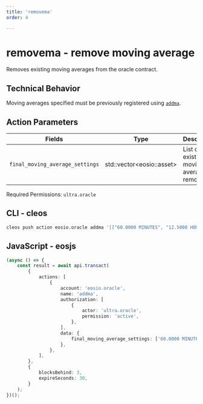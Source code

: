 ```yaml
---
title: 'removema'
order: 4

---
```


# removema - remove moving average

Removes existing moving averages from the oracle contract.

## Technical Behavior

Moving averages specified must be previously registered using [`addma`](./addma.md).

## Action Parameters

| Fields                          | Type                       | Description                                |
| ------------------------------- | -------------------------- | ------------------------------------------ |
| `final_moving_average_settings` | std::vector\<eosio::asset> | List of existing moving averages to remove |

Required Permissions: `ultra.oracle`

## CLI - cleos

```bash
cleos push action eosio.oracle addma '[["60.0000 MINUTES", "12.5000 HOURS"]]' -p ultra.oracle
```

## JavaScript - eosjs

```typescript
(async () => {
    const result = await api.transact(
        {
            actions: [
                {
                    account: 'eosio.oracle',
                    name: 'addma',
                    authorization: [
                        {
                            actor: 'ultra.oracle',
                            permission: 'active',
                        },
                    ],
                    data: {
                        final_moving_average_settings: ['60.0000 MINUTES', '12.5000 HOURS']
                    },
                },
            ],
        },
        {
            blocksBehind: 3,
            expireSeconds: 30,
        }
    );
})();
```